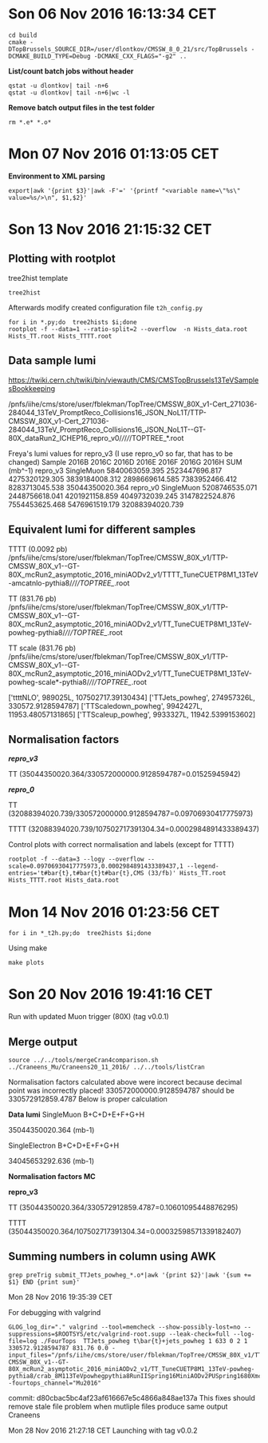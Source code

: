 # Son 06 Nov 2016 16:13:34 CET

```
cd build
cmake -DTopBrussels_SOURCE_DIR=/user/dlontkov/CMSSW_8_0_21/src/TopBrussels -DCMAKE_BUILD_TYPE=Debug -DCMAKE_CXX_FLAGS="-g2" ..
```

**List/count batch jobs without header**

```
qstat -u dlontkov| tail -n+6
qstat -u dlontkov| tail -n+6|wc -l
```
**Remove batch output files in the test folder**
```
rm *.e* *.o*
```


# Mon 07 Nov 2016 01:13:05 CET
**Environment to XML parsing**
```
export|awk '{print $3}'|awk -F'=' '{printf "<variable name=\"%s\" value=%s/>\n", $1,$2}'
```



# Son 13 Nov 2016 21:15:32 CET

## Plotting with rootplot

tree2hist template
```
tree2hist
```
Afterwards modify created configuration file `t2h_config.py`

```
for i in *.py;do  tree2hists $i;done
rootplot -f --data=1 --ratio-split=2 --overflow  -n Hists_data.root Hists_TT.root Hists_TTTT.root
```

## Data sample lumi
https://twiki.cern.ch/twiki/bin/viewauth/CMS/CMSTopBrussels13TeVSamplesBookkeeping

/pnfs/iihe/cms/store/user/fblekman/TopTree/CMSSW_80X_v1-Cert_271036-284044_13TeV_PromptReco_Collisions16_JSON_NoL1T/TTP-CMSSW_80X_v1-Cert_271036-284044_13TeV_PromptReco_Collisions16_JSON_NoL1T--GT-80X_dataRun2_ICHEP16_repro_v0/*/*/*/*/TOPTREE_*.root

Freya's lumi values for repro_v3 (I use repro_v0 so far, that has to be changed)
Sample          2016B           2016C           2016D           2016E           2016F           2016G           2016H           SUM (mb^-1)
repro_v3
SingleMuon      5840063059.395  2523447696.817  4275320129.305  3839184008.312  2898669614.585  7383952466.412  8283713045.538 35044350020.364
repro_v0
SingleMuon      5208746535.071  2448756618.041  4201921158.859  4049732039.245  3147822524.876  7554453625.468  5476961519.179 32088394020.739


## Equivalent lumi for different samples
TTTT (0.0092 pb)
/pnfs/iihe/cms/store/user/fblekman/TopTree/CMSSW_80X_v1/TTP-CMSSW_80X_v1--GT-80X_mcRun2_asymptotic_2016_miniAODv2_v1/TTTT_TuneCUETP8M1_13TeV-amcatnlo-pythia8/*/*/*/TOPTREE_*.root

TT (831.76 pb)
/pnfs/iihe/cms/store/user/fblekman/TopTree/CMSSW_80X_v1/TTP-CMSSW_80X_v1--GT-80X_mcRun2_asymptotic_2016_miniAODv2_v1/TT_TuneCUETP8M1_13TeV-powheg-pythia8/*/*/*/TOPTREE_*.root

TT scale (831.76 pb)
/pnfs/iihe/cms/store/user/fblekman/TopTree/CMSSW_80X_v1/TTP-CMSSW_80X_v1--GT-80X_mcRun2_asymptotic_2016_miniAODv2_v1/TT_TuneCUETP8M1_13TeV-powheg-scale*-pythia8/*/*/*/TOPTREE_*.root

['ttttNLO', 989025L, 107502717.39130434]
['TTJets_powheg', 274957326L, 330572.9128594787]
['TTScaledown_powheg', 9942427L, 11953.48057131865]
['TTScaleup_powheg', 9933327L, 11942.5399153602]


## Normalisation factors
___repro_v3___

TT (35044350020.364/330572000000.9128594787=0.01525945942)

___repro_0___

TT (32088394020.739/330572000000.9128594787=0.09706930417775973)

TTTT (32088394020.739/107502717391304.34=0.0002984891433389437)

Control plots with correct normalisation and labels (except for TTTT)
```
rootplot -f --data=3 --logy --overflow --scale=0.09706930417775973,0.0002984891433389437,1 --legend-entries='t#bar{t},t#bar{t}t#bar{t},CMS (33/fb)' Hists_TT.root Hists_TTTT.root Hists_data.root
```

# Mon 14 Nov 2016 01:23:56 CET
```
for i in *_t2h.py;do  tree2hists $i;done
```

Using make
```
make plots
```


# Son 20 Nov 2016 19:41:16 CET
Run with updated Muon trigger (80X) (tag v0.0.1) 

## Merge output

```
source ../../tools/mergeCran4comparison.sh ../Craneens_Mu/Craneens20_11_2016/ ../../tools/listCran
```

Normalisation factors calculated above were incorect because decimal point was incorrectly placed!
330572000000.9128594787 should be  330572912859.4787
Below is proper calculation

**Data lumi**
SingleMuon B+C+D+E+F+G+H

35044350020.364 (mb-1)

SingleElectron B+C+D+E+F+G+H

34045653292.636 (mb-1)

**Normalisation factors MC**

__repro_v3__

TT (35044350020.364/330572912859.4787=0.10601095448876295)

TTTT (35044350020.364/107502717391304.34=0.00032598571339182407)

## Summing numbers in column using AWK

```
grep preTrig submit_TTJets_powheg_*.o*|awk '{print $2}'|awk '{sum += $1} END {print sum}'
```


Mon 28 Nov 2016 19:35:39 CET

For debugging with valgrind

```
GLOG_log_dir="." valgrind --tool=memcheck --show-possibly-lost=no --suppressions=$ROOTSYS/etc/valgrind-root.supp --leak-check=full --log-file=log ./FourTops  TTJets_powheg t\bar{t}+jets_powheg 1 633 0 2 1 330572.9128594787 831.76 0.0 -input_files="/pnfs/iihe/cms/store/user/fblekman/TopTree/CMSSW_80X_v1/TTP-CMSSW_80X_v1--GT-80X_mcRun2_asymptotic_2016_miniAODv2_v1/TT_TuneCUETP8M1_13TeV-powheg-pythia8/crab_8M113TeVpowhegpythia8RunIISpring16MiniAODv2PUSpring1680XmcRun2asymptotic2016miniAODv2v0ext4v1crab28/161028_095239/0001/TOPTREE_1000.root"   -fourtops_channel="Mu2016"
```

commit: d80cbac5bc4af23af616667e5c4866a848ae137a
This fixes should remove stale file problem when mutliple files produce same output Craneens


Mon 28 Nov 2016 21:27:18 CET
Launching with tag v0.0.2
